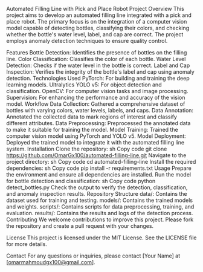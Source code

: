 Automated Filling Line with Pick and Place Robot
Project Overview
This project aims to develop an automated filling line integrated with a pick and place robot. The primary focus is on the integration of a computer vision model capable of detecting bottles, classifying their colors, and checking whether the bottle's water level, label, and cap are correct. The project employs anomaly detection techniques to ensure quality control.

Features
Bottle Detection: Identifies the presence of bottles on the filling line.
Color Classification: Classifies the color of each bottle.
Water Level Detection: Checks if the water level in the bottle is correct.
Label and Cap Inspection: Verifies the integrity of the bottle's label and cap using anomaly detection.
Technologies Used
PyTorch: For building and training the deep learning models.
Ultralytics YOLO v5: For object detection and classification.
OpenCV: For computer vision tasks and image processing.
Supervision: For enhancing the performance and accuracy of the vision model.
Workflow
Data Collection: Gathered a comprehensive dataset of bottles with varying colors, water levels, labels, and caps.
Data Annotation: Annotated the collected data to mark regions of interest and classify different attributes.
Data Preprocessing: Preprocessed the annotated data to make it suitable for training the model.
Model Training: Trained the computer vision model using PyTorch and YOLO v5.
Model Deployment: Deployed the trained model to integrate it with the automated filling line system.
Installation
Clone the repository:
sh
Copy code
git clone https://github.com/OmarGx100/automated-filling-line.git
Navigate to the project directory:
sh
Copy code
cd automated-filling-line
Install the required dependencies:
sh
Copy code
pip install -r requirements.txt
Usage
Prepare the environment and ensure all dependencies are installed.
Run the model for bottle detection and classification:
sh
Copy code
python detect_bottles.py
Check the output to verify the detection, classification, and anomaly inspection results.
Repository Structure
data/: Contains the dataset used for training and testing.
models/: Contains the trained models and weights.
scripts/: Contains scripts for data preprocessing, training, and evaluation.
results/: Contains the results and logs of the detection process.
Contributing
We welcome contributions to improve this project. Please fork the repository and create a pull request with your changes.

License
This project is licensed under the MIT License. See the LICENSE file for more details.

Contact
For any questions or inquiries, please contact [Your Name] at [omarmahmoudgx100@gmail.com].
